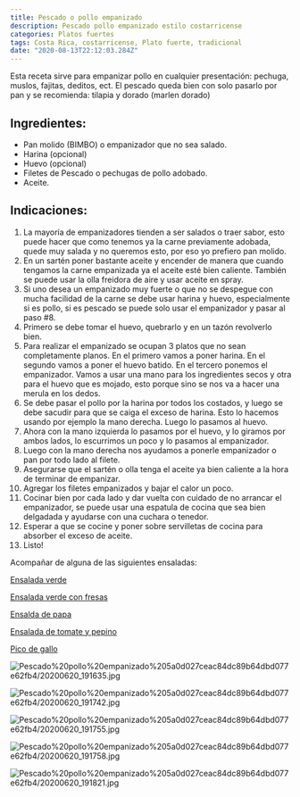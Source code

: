 ```yaml
---
title: Pescado o pollo empanizado
description: Pescado pollo empanizado estilo costarricense
categories: Platos fuertes
tags: Costa Rica, costarricense, Plato fuerte, tradicional
date: "2020-08-13T22:12:03.284Z"
---
```

Esta receta sirve para empanizar pollo en cualquier presentación: pechuga, muslos, fajitas, deditos, ect.
El pescado queda bien con solo pasarlo por pan y se recomienda: tilapia y dorado (marlen dorado)

## Ingredientes:

- Pan molido (BIMBO) o empanizador que no sea salado.
- Harina (opcional)
- Huevo (opcional)
- Filetes de Pescado o pechugas de pollo adobado.
- Aceite.

## Indicaciones:

1. La mayoría de empanizadores tienden a ser salados o traer sabor, esto puede hacer que como tenemos ya la carne previamente adobada, quede muy salada y no queremos esto, por eso yo prefiero pan molido.
2. En un sartén poner bastante aceite y encender de manera que cuando tengamos  la carne empanizada ya el aceite esté bien caliente. También se puede usar la olla freidora de aire y usar aceite en spray.
3. Si uno desea un empanizado muy fuerte o que no se despegue con mucha facilidad de la carne se debe usar harina y huevo, especialmente si es pollo, si es pescado se puede solo usar el empanizador y pasar al paso #8.
4. Primero se debe tomar el huevo, quebrarlo y en un tazón revolverlo bien.
5. Para realizar el empanizado se ocupan 3 platos que no sean completamente planos. En el primero vamos a poner harina. En el segundo vamos a poner el huevo batido. En el tercero ponemos el empanizador. Vamos a usar una mano para los ingredientes secos y otra para el huevo que es mojado, esto porque sino se nos va a hacer una merula en los dedos. 
6. Se debe pasar el pollo por la harina por todos los costados, y luego se debe sacudir para que se caiga el exceso de harina. Esto lo hacemos usando por ejemplo la mano derecha. Luego lo pasamos al huevo.
7. Ahora con la mano izquierda lo pasamos por el huevo, y lo giramos por ambos lados, lo escurrimos un poco y lo pasamos al empanizador.
8. Luego con la mano derecha nos ayudamos a ponerle empanizador o pan por todo lado al filete.
9. Asegurarse que el sartén o olla tenga el aceite ya bien caliente a la hora de terminar de empanizar.
10. Agregar los filetes empanizados y bajar el calor un poco.
11. Cocinar bien por cada lado y dar vuelta con cuidado de no arrancar el empanizador, se puede usar una espatula de cocina que sea bien delgadada y ayudarse con una cuchara o tenedor.
12. Esperar a que se cocine y poner sobre servilletas de cocina para absorber el exceso de aceite.
13. Listo!

Acompañar de alguna de las siguientes ensaladas:

[Ensalada verde](https://www.notion.so/Ensalada-verde-b74d28ddcd2544aca595a8a00c068ee4)

[Ensalada verde con fresas](https://www.notion.so/Ensalada-verde-con-fresas-7494cc059bc64450a5d1f84075fbbc24)

[Ensalda de papa](https://www.notion.so/Ensalda-de-papa-b22271e936e74c85ac483ea64ac95c9b)

[Ensalada de tomate y pepino](https://www.notion.so/Ensalada-de-tomate-y-pepino-9a0ca8e8ca1e465f9a0975f038e840c0)

[Pico de gallo](https://www.notion.so/Pico-de-gallo-ee74193811664ecf9718f428a8720f6e)

![Pescado%20pollo%20empanizado%205a0d027ceac84dc89b64dbd077e62fb4/20200620_191635.jpg](Pescado%20pollo%20empanizado%205a0d027ceac84dc89b64dbd077e62fb4/20200620_191635.jpg)

![Pescado%20pollo%20empanizado%205a0d027ceac84dc89b64dbd077e62fb4/20200620_191742.jpg](Pescado%20pollo%20empanizado%205a0d027ceac84dc89b64dbd077e62fb4/20200620_191742.jpg)

![Pescado%20pollo%20empanizado%205a0d027ceac84dc89b64dbd077e62fb4/20200620_191755.jpg](Pescado%20pollo%20empanizado%205a0d027ceac84dc89b64dbd077e62fb4/20200620_191755.jpg)

![Pescado%20pollo%20empanizado%205a0d027ceac84dc89b64dbd077e62fb4/20200620_191758.jpg](Pescado%20pollo%20empanizado%205a0d027ceac84dc89b64dbd077e62fb4/20200620_191758.jpg)

![Pescado%20pollo%20empanizado%205a0d027ceac84dc89b64dbd077e62fb4/20200620_191821.jpg](Pescado%20pollo%20empanizado%205a0d027ceac84dc89b64dbd077e62fb4/20200620_191821.jpg)